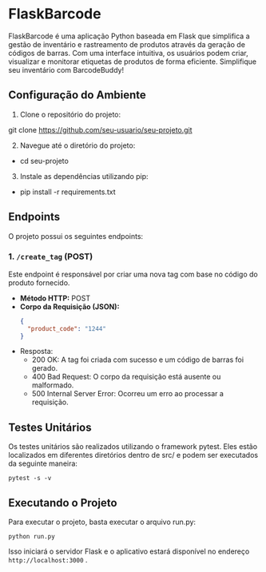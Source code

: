 # FlaskBarcode

FlaskBarcode é uma aplicação Python baseada em Flask que simplifica a gestão de inventário e rastreamento de produtos através da geração de códigos de barras. Com uma interface intuitiva, os usuários podem criar, visualizar e monitorar etiquetas de produtos de forma eficiente. Simplifique seu inventário com BarcodeBuddy!

## Configuração do Ambiente

1. Clone o repositório do projeto:


git clone https://github.com/seu-usuario/seu-projeto.git


2. Navegue até o diretório do projeto:

- cd seu-projeto

3. Instale as dependências utilizando pip:

- pip install -r requirements.txt



## Endpoints

O projeto possui os seguintes endpoints:

### 1. `/create_tag` (POST)

Este endpoint é responsável por criar uma nova tag com base no código do produto fornecido.

- **Método HTTP:** POST
- **Corpo da Requisição (JSON):**
  ```json
  {
    "product_code": "1244"
  }

- Resposta:
  - 200 OK: A tag foi criada com sucesso e um código de barras foi gerado.
  - 400 Bad Request: O corpo da requisição está ausente ou malformado.
  - 500 Internal Server Error: Ocorreu um erro ao processar a requisição.

    
## Testes Unitários
Os testes unitários são realizados utilizando o framework pytest. Eles estão localizados em diferentes diretórios dentro de src/ e podem ser executados da seguinte maneira:

`pytest -s -v`


## Executando o Projeto
Para executar o projeto, basta executar o arquivo run.py:

 `python run.py`

Isso iniciará o servidor Flask e o aplicativo estará disponível no endereço `http://localhost:3000` .




